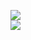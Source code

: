 [![](https://img.shields.io/badge/Made%20With-Github%20Spray-lightgrey.svg?style=for-the-badge&logo=github)](https://github.com/Annihil/github-spray#4437)  
[![](https://i.imgur.com/2DrTn0Z.gif)](https://github.com/Annihil/github-spray)
